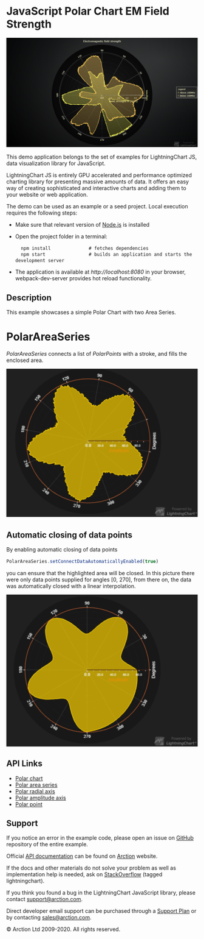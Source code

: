 # JavaScript Polar Chart EM Field Strength

![JavaScript Polar Chart EM Field Strength](polarEMFieldStrength.png)

This demo application belongs to the set of examples for LightningChart JS, data visualization library for JavaScript.

LightningChart JS is entirely GPU accelerated and performance optimized charting library for presenting massive amounts of data. It offers an easy way of creating sophisticated and interactive charts and adding them to your website or web application.

The demo can be used as an example or a seed project. Local execution requires the following steps:

- Make sure that relevant version of [Node.js](https://nodejs.org/en/download/) is installed
- Open the project folder in a terminal:

        npm install              # fetches dependencies
        npm start                # builds an application and starts the development server

- The application is available at *http://localhost:8080* in your browser, webpack-dev-server provides hot reload functionality.


## Description

This example showcases a simple Polar Chart with two Area Series.

# PolarAreaSeries

*PolarAreaSeries* connects a list of *PolarPoints* with a stroke, and fills the enclosed area. 

[//]: # "IMPORTANT: The assets will not show before README.md is built - relative path is different!"

![Polar Area Series](./assets/polarAreaSeries.png)

## Automatic closing of data points

By enabling automatic closing of data points
```typescript
PolarAreaSeries.setConnectDataAutomaticallyEnabled(true)
```
you can ensure that the highlighted area will be closed. In this picture there were only data points supplied for angles [0, 270], from there on, the data was automatically closed with a linear interpolation.

![Polar Area Series connected](./assets/polarAreaSeriesConnected.png)

## API Links

* [Polar chart]
* [Polar area series]
* [Polar radial axis]
* [Polar amplitude axis]
* [Polar point]


## Support

If you notice an error in the example code, please open an issue on [GitHub][0] repository of the entire example.

Official [API documentation][1] can be found on [Arction][2] website.

If the docs and other materials do not solve your problem as well as implementation help is needed, ask on [StackOverflow][3] (tagged lightningchart).

If you think you found a bug in the LightningChart JavaScript library, please contact support@arction.com.

Direct developer email support can be purchased through a [Support Plan][4] or by contacting sales@arction.com.

[0]: https://github.com/Arction/
[1]: https://www.arction.com/lightningchart-js-api-documentation/
[2]: https://www.arction.com
[3]: https://stackoverflow.com/questions/tagged/lightningchart
[4]: https://www.arction.com/support-services/

© Arction Ltd 2009-2020. All rights reserved.


[Polar chart]: https://www.arction.com/lightningchart-js-api-documentation/v3.4.0/classes/polarchart.html
[Polar area series]: https://www.arction.com/lightningchart-js-api-documentation/v3.4.0/classes/polarareaseriesinterior.html
[Polar radial axis]: https://www.arction.com/lightningchart-js-api-documentation/v3.4.0/interfaces/polaraxisradial.html
[Polar amplitude axis]: https://www.arction.com/lightningchart-js-api-documentation/v3.4.0/classes/polaraxisamplitude.html
[Polar point]: https://www.arction.com/lightningchart-js-api-documentation/v3.4.0/interfaces/polarpoint.html

